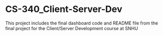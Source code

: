 # CS-340_Client-Server-Dev
This project includes the final dashboard code and README file from the final project for the Client/Server Development course at SNHU
